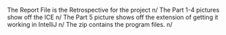 The Report File is the Retrospective for the project n/
The Part 1-4 pictures show off the ICE  n/
The Part 5 picture shows off the extension of getting it working in IntelliJ  n/
The zip contains the program files.  n/
